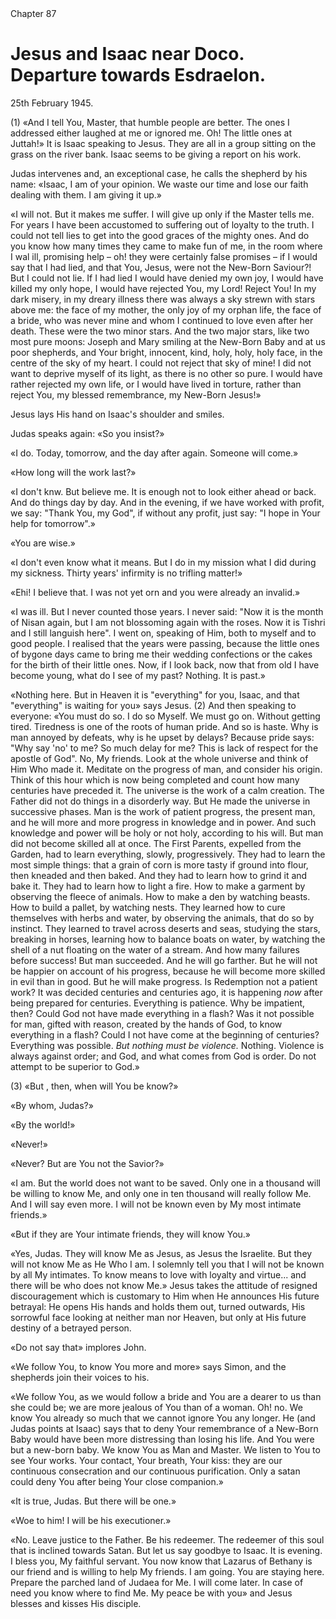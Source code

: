 <div class="chapter-num">Chapter 87</div>

# Jesus and Isaac near Doco. Departure towards Esdraelon.

<div class="date">25th February 1945.</div>

(1) «And I tell You, Master, that humble people are better. The ones I addressed either laughed at me or ignored me. Oh! The little ones at Juttah!» It is Isaac speaking to Jesus. They are all in a group sitting on the grass on the river bank. Isaac seems to be giving a report on his work.

Judas intervenes and, an exceptional case, he calls the shepherd by his name: «Isaac, I am of your opinion. We waste our time and lose our faith dealing with them. I am giving it up.»

«I will not. But it makes me suffer. I will give up only if the Master tells me. For years I have been accustomed to suffering out of loyalty to the truth. I could not tell lies to get into the good graces of the mighty ones. And do you know how many times they came to make fun of me, in the room where I wal ill, promising help – oh! they were certainly false promises – if I would say that I had lied, and that You, Jesus, were not the New-Born Saviour?! But I could not lie. If I had lied I would have denied my own joy, I would have killed my only hope, I would have rejected You, my Lord! Reject You! In my dark misery, in my dreary illness there was always a sky strewn with stars above me: the face of my mother, the only joy of my orphan life, the face of a bride, who was never mine and whom I continued to love even after her death. These were the two minor stars. And the two major stars, like two most pure moons: Joseph and Mary smiling at the New-Born Baby and at us poor shepherds, and Your bright, innocent, kind, holy, holy, holy face, in the centre of the sky of my heart. I could not reject that sky of mine! I did not want to deprive myself of its light, as there is no other so pure. I would have rather rejected my own life, or I would have lived in torture, rather than reject You, my blessed remembrance, my New-Born Jesus!»

Jesus lays His hand on Isaac's shoulder and smiles.

Judas speaks again: «So you insist?»

«I do. Today, tomorrow, and the day after again. Someone will come.»

«How long will the work last?»

«I don't knw. But believe me. It is enough not to look either ahead or back. And do things day by day. And in the evening, if we have worked with profit, we say: "Thank You, my God", if without any profit, just say: "I hope in Your help for tomorrow".»

«You are wise.»

«I don't even know what it means. But I do in my mission what I did during my sickness. Thirty years' infirmity is no trifling matter!»

«Ehi! I believe that. I was not yet orn and you were already an invalid.»

«I was ill. But I never counted those years. I never said: "Now it is the month of Nisan again, but I am not blossoming again with the roses. Now it is Tishri and I still languish here". I went on, speaking of Him, both to myself and to good people. I realised that the years were passing, because the little ones of bygone days came to bring me their wedding confections or the cakes for the birth of their little ones. Now, if I look back, now that from old I have become young, what do I see of my past? Nothing. It is past.»

«Nothing here. But in Heaven it is "everything" for you, Isaac, and that "everything" is waiting for you» says Jesus. (2) And then speaking to everyone: «You must do so. I do so Myself. We must go on. Without getting tired. Tiredness is one of the roots of human pride. And so is haste. Why is man annoyed by defeats, why is he upset by delays? Because pride says: "Why say 'no' to me? So much delay for me? This is lack of respect for the apostle of God". No, My friends. Look at the whole universe and think of Him Who made it. Meditate on the progress of man, and consider his origin. Think of this hour which is now being completed and count how many centuries have preceded it. The universe is the work of a calm creation. The Father did not do things in a disorderly way. But He made the universe in successive phases. Man is the work of patient progress, the present man, and he will more and more progress in knowledge and in power. And such knowledge and power will be holy or not holy, according to his will. But man did not become skilled all at once. The First Parents, expelled from the Garden, had to learn everything, slowly, progressively. They had to learn the most simple things: that a grain of corn is more tasty if ground into flour, then kneaded and then baked. And they had to learn how to grind it and bake it. They had to learn how to light a fire. How to make a garment by observing the fleece of animals. How to make a den by watching beasts. How to build a pallet, by watching nests. They learned how to cure themselves with herbs and water, by observing the animals, that do so by instinct. They learned to travel across deserts and seas, studying the stars, breaking in horses, learning how to balance boats on water, by watching the shell of a nut floating on the water of a stream. And how many failures before success! But man succeeded. And he will go farther. But he will not be happier on account of his progress, because he will become more skilled in evil than in good. But he will make progress. Is Redemption not a patient work? It was decided centuries and centuries ago, it is happening *now* after being prepared for centuries. Everything is patience. Why be impatient, then? Could God not have made everything in a flash? Was it not possible for man, gifted with reason, created by the hands of God, to know everything in a flash? Could I not have come at the beginning of centuries? Everything was possible. *But nothing must be violence.* Nothing. Violence is always against order; and God, and what comes from God is order. Do not attempt to be superior to God.»

(3) «But , then, when will You be know?»

«By whom, Judas?»

«By the world!»

«Never!»

«Never? But are You not the Savior?»

«I am. But the world does not want to be saved. Only one in a thousand will be willing to know Me, and only one in ten thousand will really follow Me. And I will say even more. I will not be known even by My most intimate friends.»

«But if they are Your intimate friends, they will know You.»

«Yes, Judas. They will know Me as Jesus, as Jesus the Israelite. But they will not know Me as He Who I am. I solemnly tell you that I will not be known by all My intimates. To know means to love with loyalty and virtue... and there will be who does not know Me.» Jesus takes the attitude of resigned discouragement which is customary to Him when He announces His future betrayal: He opens His hands and holds them out, turned outwards, His sorrowful face looking at neither man nor Heaven, but only at His future destiny of a betrayed person.

«Do not say that» implores John.

«We follow You, to know You more and more» says Simon, and the shepherds join their voices to his.

«We follow You, as we would follow a bride and You are a dearer to us than she could be; we are more jealous of You than of a woman. Oh! no. We know You already so much that we cannot ignore You any longer. He (and Judas points at Isaac) says that to deny Your remembrance of a New-Born Baby would have been more distressing than losing his life. And You were but a new-born baby. We know You as Man and Master. We listen to You to see Your works. Your contact, Your breath, Your kiss: they are our continuous consecration and our continuous purification. Only a satan could deny You after being Your close companion.»

«It is true, Judas. But there will be one.»

«Woe to him! I will be his executioner.»

«No. Leave justice to the Father. Be his redeemer. The redeemer of this soul that is inclined towards Satan. But let us say goodbye to Isaac. It is evening. I bless you, My faithful servant. You now know that Lazarus of Bethany is our friend and is willing to help My friends. I am going. You are staying here. Prepare the parched land of Judaea for Me. I will come later. In case of need you know where to find Me. My peace be with you» and Jesus blesses and kisses His disciple.
